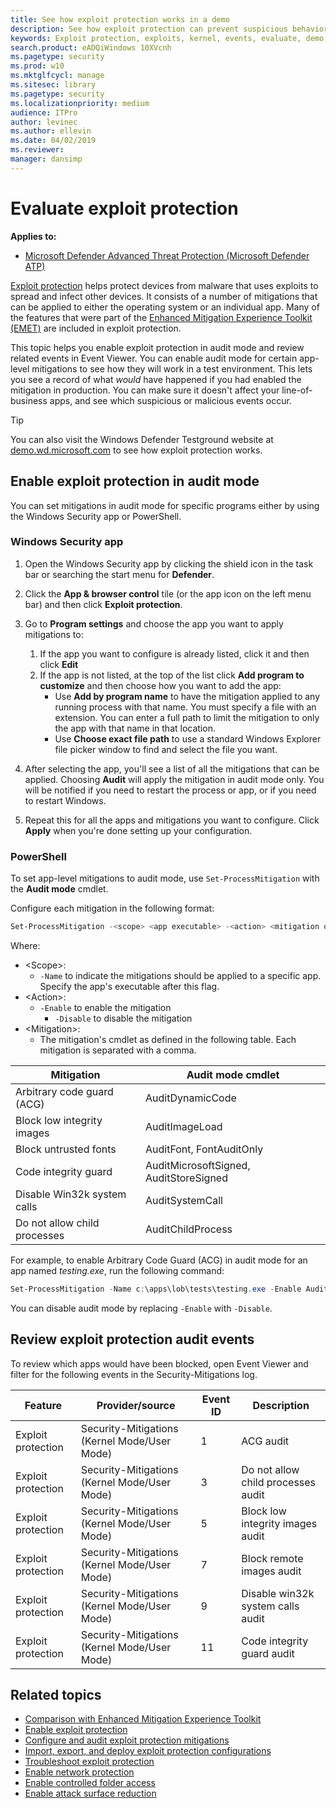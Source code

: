 ```yaml
---
title: See how exploit protection works in a demo
description: See how exploit protection can prevent suspicious behaviors from occurring on specific apps.
keywords: Exploit protection, exploits, kernel, events, evaluate, demo, try, mitigiation
search.product: eADQiWindows 10XVcnh
ms.pagetype: security
ms.prod: w10
ms.mktglfcycl: manage
ms.sitesec: library
ms.pagetype: security
ms.localizationpriority: medium
audience: ITPro
author: levinec
ms.author: ellevin
ms.date: 04/02/2019
ms.reviewer: 
manager: dansimp
---
```


# Evaluate exploit protection

**Applies to:**

* [Microsoft Defender Advanced Threat Protection (Microsoft Defender ATP)](https://go.microsoft.com/fwlink/p/?linkid=2069559)

[Exploit protection](exploit-protection.md) helps protect devices from malware that uses exploits to spread and infect other devices.
It consists of a number of mitigations that can be applied to either the operating system or an individual app.
Many of the features that were part of the [Enhanced Mitigation Experience Toolkit (EMET)](https://technet.microsoft.com/security/jj653751) are included in exploit protection.

This topic helps you enable exploit protection in audit mode and review related events in Event Viewer.
You can enable audit mode for certain app-level mitigations to see how they will work in a test environment.
This lets you see a record of what *would* have happened if you had enabled the mitigation in production.
You can make sure it doesn't affect your line-of-business apps, and see which suspicious or malicious events occur.

> [!TIP]
> You can also visit the Windows Defender Testground website at [demo.wd.microsoft.com](https://demo.wd.microsoft.com?ocid=cx-wddocs-testground) to see how exploit protection works.

## Enable exploit protection in audit mode

You can set mitigations in audit mode for specific programs either by using the Windows Security app or PowerShell.

### Windows Security app

1. Open the Windows Security app by clicking the shield icon in the task bar or searching the start menu for **Defender**.

2. Click the **App & browser control** tile (or the app icon on the left menu bar) and then click **Exploit protection**.

3. Go to **Program settings** and choose the app you want to apply mitigations to:

    1. If the app you want to configure is already listed, click it and then click **Edit**
    2. If the app is not listed, at the top of the list click **Add program to customize** and then choose how you want to add the app:
        * Use **Add by program name** to have the mitigation applied to any running process with that name. You must specify a file with an extension. You can enter a full path to limit the mitigation to only the app with that name in that location.
        * Use **Choose exact file path** to use a standard Windows Explorer file picker window to find and select the file you want.

4. After selecting the app, you'll see a list of all the mitigations that can be applied. Choosing **Audit** will apply the mitigation in audit mode only. You will be notified if you need to restart the process or app, or if you need to restart Windows.

5. Repeat this for all the apps and mitigations you want to configure. Click **Apply** when you're done setting up your configuration.

### PowerShell

To set app-level mitigations to audit mode, use `Set-ProcessMitigation` with the **Audit mode** cmdlet.

Configure each mitigation in the following format:

```PowerShell
Set-ProcessMitigation -<scope> <app executable> -<action> <mitigation or options>,<mitigation or options>,<mitigation or options>
```

Where:

* \<Scope>:
  * `-Name` to indicate the mitigations should be applied to a specific app. Specify the app's executable after this flag.
* \<Action>:
  * `-Enable` to enable the mitigation
    * `-Disable` to disable the mitigation
* \<Mitigation>:
  * The mitigation's cmdlet as defined in the following table. Each mitigation is separated with a comma.

 Mitigation | Audit mode cmdlet
-|-
 Arbitrary code guard (ACG) | AuditDynamicCode
 Block low integrity images | AuditImageLoad
 Block untrusted fonts | AuditFont, FontAuditOnly
 Code integrity guard | AuditMicrosoftSigned, AuditStoreSigned
 Disable Win32k system calls | AuditSystemCall
 Do not allow child processes | AuditChildProcess

For example, to enable Arbitrary Code Guard (ACG) in audit mode for an app named *testing.exe*, run the following command:

```PowerShell
Set-ProcessMitigation -Name c:\apps\lob\tests\testing.exe -Enable AuditDynamicCode
```

You can disable audit mode by replacing `-Enable` with `-Disable`.

## Review exploit protection audit events

To review which apps would have been blocked, open Event Viewer and filter for the following events in the Security-Mitigations log.

Feature | Provider/source | Event ID | Description
-|-|-|-
 Exploit protection | Security-Mitigations (Kernel Mode/User Mode) | 1 | ACG audit
 Exploit protection | Security-Mitigations (Kernel Mode/User Mode) | 3 | Do not allow child processes audit
 Exploit protection | Security-Mitigations (Kernel Mode/User Mode) | 5 | Block low integrity images audit
 Exploit protection | Security-Mitigations (Kernel Mode/User Mode) | 7 | Block remote images audit
 Exploit protection | Security-Mitigations (Kernel Mode/User Mode) | 9 | Disable win32k system calls audit
 Exploit protection | Security-Mitigations (Kernel Mode/User Mode) | 11 | Code integrity guard audit

## Related topics

* [Comparison with Enhanced Mitigation Experience Toolkit](emet-exploit-protection.md)
* [Enable exploit protection](enable-exploit-protection.md)
* [Configure and audit exploit protection mitigations](customize-exploit-protection.md)
* [Import, export, and deploy exploit protection configurations](import-export-exploit-protection-emet-xml.md)
* [Troubleshoot exploit protection](troubleshoot-exploit-protection-mitigations.md)
* [Enable network protection](enable-network-protection.md)
* [Enable controlled folder access](enable-controlled-folders.md)
* [Enable attack surface reduction](enable-attack-surface-reduction.md)
